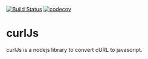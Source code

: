 [![Build Status](https://travis-ci.org/opw0011/curlJs.svg?branch=master)](https://travis-ci.org/opw0011/curlJs)
[![codecov](https://codecov.io/gh/opw0011/curlJs/branch/master/graph/badge.svg)](https://codecov.io/gh/opw0011/curlJs)


# curlJs 

curlJs is a nodejs library to convert cURL to javascript.

